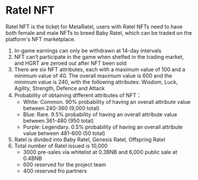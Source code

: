 # Ratel NFT

Ratel NFT is the ticket for MetaRatel, users with Ratel NFTs need to have both female and male NFTs to breed Baby Ratel, which can be traded on the platform's NFT marketplace.





1. In-game earnings can only be withdrawn at 14-day intervals
2. NFT can‘t participate in the game when shelfed in the trading market, and HGRT are zeroed out after NFT been sold
3. There are six NFT attributes, each with a maximum value of 100 and a minimum value of 40. The overall maximum value is 600 and the minimum value is 240, with the following attributes: Wisdom, Luck, Agility, Strength, Defence and Attack
4. Probability of obtaining different attributes of NFT：
   * White: Common. 90% probability of having an overall attribute value between 240-360 (9,000 total)
   * Blue: Rare. 9.5% probability of having an overall attribute value between 361-480 (950 total)
   * Purple: Legendary. 0.5% probability of having an overall attribute value between 481-600 (50 total)
5. Ratel is divided into Baby Ratel, Genesis Ratel, Offspring Ratel
6. Total number of Ratel issued is 10,000
   * 3000 pre-sales via whitelist at 0.3BNB and 6,000 public sale at 0.4BNB
   * 600 reserved for the project team
   * 400 reserved fro partners
